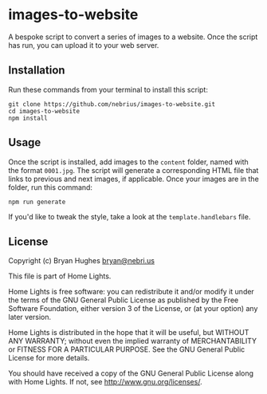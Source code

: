 # images-to-website

A bespoke script to convert a series of images to a website. Once the script has run, you can upload it to your web server.

## Installation

Run these commands from your terminal to install this script:

```
git clone https://github.com/nebrius/images-to-website.git
cd images-to-website
npm install
```

## Usage

Once the script is installed, add images to the `content` folder, named with the format `0001.jpg`. The script will generate
a corresponding HTML file that links to previous and next images, if applicable. Once your images are in the folder, run this
command:

```
npm run generate
```

If you'd like to tweak the style, take a look at the `template.handlebars` file.

## License

Copyright (c) Bryan Hughes <bryan@nebri.us>

This file is part of Home Lights.

Home Lights is free software: you can redistribute it and/or modify
it under the terms of the GNU General Public License as published by
the Free Software Foundation, either version 3 of the License, or
(at your option) any later version.

Home Lights is distributed in the hope that it will be useful,
but WITHOUT ANY WARRANTY; without even the implied warranty of
MERCHANTABILITY or FITNESS FOR A PARTICULAR PURPOSE.  See the
GNU General Public License for more details.

You should have received a copy of the GNU General Public License
along with Home Lights.  If not, see <http://www.gnu.org/licenses/>.
